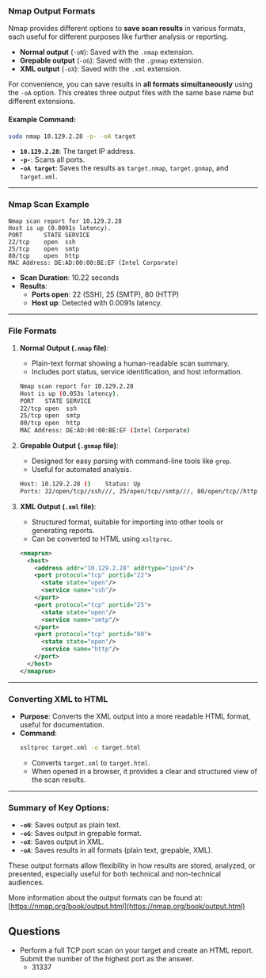 ### Nmap Output Formats

Nmap provides different options to **save scan results** in various formats, each useful for different purposes like further analysis or reporting.

- **Normal output** (`-oN`): Saved with the `.nmap` extension.
- **Grepable output** (`-oG`): Saved with the `.gnmap` extension.
- **XML output** (`-oX`): Saved with the `.xml` extension.

For convenience, you can save results in **all formats simultaneously** using the `-oA` option. This creates three output files with the same base name but different extensions.

#### Example Command:
```bash
sudo nmap 10.129.2.28 -p- -oA target
```
- **`10.129.2.28`**: The target IP address.
- **`-p-`**: Scans all ports.
- **`-oA target`**: Saves the results as `target.nmap`, `target.gnmap`, and `target.xml`.

---

### Nmap Scan Example
```
Nmap scan report for 10.129.2.28
Host is up (0.0091s latency).
PORT      STATE SERVICE
22/tcp    open  ssh
25/tcp    open  smtp
80/tcp    open  http
MAC Address: DE:AD:00:00:BE:EF (Intel Corporate)
```
- **Scan Duration**: 10.22 seconds
- **Results**: 
  - **Ports open**: 22 (SSH), 25 (SMTP), 80 (HTTP)
  - **Host up**: Detected with 0.0091s latency.

---

### File Formats

1. **Normal Output (`.nmap` file)**:
    - Plain-text format showing a human-readable scan summary.
    - Includes port status, service identification, and host information.
    ```bash
    Nmap scan report for 10.129.2.28
    Host is up (0.053s latency).
    PORT   STATE SERVICE
    22/tcp open  ssh
    25/tcp open  smtp
    80/tcp open  http
    MAC Address: DE:AD:00:00:BE:EF (Intel Corporate)
    ```

2. **Grepable Output (`.gnmap` file)**:
    - Designed for easy parsing with command-line tools like `grep`.
    - Useful for automated analysis.
    ```bash
    Host: 10.129.2.28 ()	Status: Up
    Ports: 22/open/tcp//ssh///, 25/open/tcp//smtp///, 80/open/tcp//http///
    ```

3. **XML Output (`.xml` file)**:
    - Structured format, suitable for importing into other tools or generating reports.
    - Can be converted to HTML using `xsltproc`.
    ```xml
    <nmaprun>
      <host>
        <address addr="10.129.2.28" addrtype="ipv4"/>
        <port protocol="tcp" portid="22">
          <state state="open"/>
          <service name="ssh"/>
        </port>
        <port protocol="tcp" portid="25">
          <state state="open"/>
          <service name="smtp"/>
        </port>
        <port protocol="tcp" portid="80">
          <state state="open"/>
          <service name="http"/>
        </port>
      </host>
    </nmaprun>
    ```

---

### Converting XML to HTML
- **Purpose**: Converts the XML output into a more readable HTML format, useful for documentation.
- **Command**: 
    ```bash
    xsltproc target.xml -o target.html
    ```
    - Converts `target.xml` to `target.html`.
    - When opened in a browser, it provides a clear and structured view of the scan results.

---

### Summary of Key Options:
- **`-oN`**: Saves output as plain text.
- **`-oG`**: Saves output in grepable format.
- **`-oX`**: Saves output in XML.
- **`-oA`**: Saves results in all formats (plain text, grepable, XML).

These output formats allow flexibility in how results are stored, analyzed, or presented, especially useful for both technical and non-technical audiences.

More information about the output formats can be found at: [https://nmap.org/book/output.html](https://nmap.org/book/output.html)

## Questions
- Perform a full TCP port scan on your target and create an HTML report. Submit the number of the highest port as the answer.
	- 31337